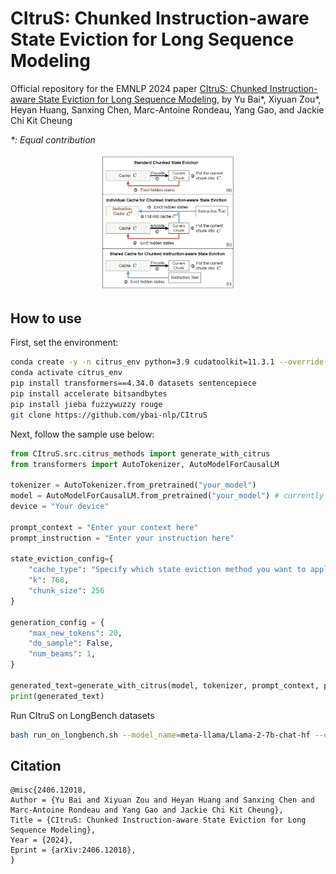 # CItruS: Chunked Instruction-aware State Eviction for Long Sequence Modeling
Official repository for the EMNLP 2024 paper [CItruS: Chunked Instruction-aware State Eviction for Long Sequence Modeling](https://arxiv.org/abs/2406.12018), by Yu Bai\*, Xiyuan Zou\*, Heyan Huang, Sanxing Chen, Marc-Antoine Rondeau, Yang Gao, and Jackie Chi Kit Cheung

_*: Equal contribution_

<p align="center">
  <img src="figure_5.PNG" width="43%" height="33%">
</p>

## How to use
First, set the environment:
```bash
conda create -y -n citrus_env python=3.9 cudatoolkit=11.3.1 --override-channels -c conda-forge -c nvidia
conda activate citrus_env
pip install transformers==4.34.0 datasets sentencepiece
pip install accelerate bitsandbytes
pip install jieba fuzzywuzzy rouge
git clone https://github.com/ybai-nlp/CItruS
```

Next, follow the sample use below:
```python
from CItruS.src.citrus_methods import generate_with_citrus
from transformers import AutoTokenizer, AutoModelForCausalLM

tokenizer = AutoTokenizer.from_pretrained("your_model")
model = AutoModelForCausalLM.from_pretrained("your_model") # currently support Llama2, Llama3 and Mistral
device = "Your device"

prompt_context = "Enter your context here"
prompt_instruction = "Enter your instruction here"

state_eviction_config={
    "cache_type": "Specify which state eviction method you want to apply during prefilling", # support standard, instruction_aware_single, instruction_aware_dual
    "k": 768, 
    "chunk_size": 256
}

generation_config = {
    "max_new_tokens": 20,
    "do_sample": False,
    "num_beams": 1,
}

generated_text=generate_with_citrus(model, tokenizer, prompt_context, prompt_instruction, device, state_eviction_config, generation_config)
print(generated_text)
```

Run CItruS on LongBench datasets
```bash
bash run_on_longbench.sh --model_name=meta-llama/Llama-2-7b-chat-hf --dataset_name=qasper --cache_type=instruction_aware_single --chunk_size=256  --k=768 
```

## Citation
```
@misc{2406.12018,
Author = {Yu Bai and Xiyuan Zou and Heyan Huang and Sanxing Chen and Marc-Antoine Rondeau and Yang Gao and Jackie Chi Kit Cheung},
Title = {CItruS: Chunked Instruction-aware State Eviction for Long Sequence Modeling},
Year = {2024},
Eprint = {arXiv:2406.12018},
}
```
